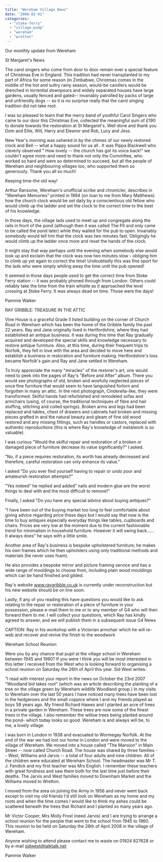 ```yaml
---
title: "Wereham Village News"
date: "2008-02-01"
categories: 
  - "stoke-ferry"
  - "village-pump"
  - "wereham"
  - "wretton"
---
```


Our monthly update from Wereham

St Margaret's News

The carol singers who come from door to door remain ever a special feature of Christmas Eve in England. This tradition had never transplanted to my part of Africa for some reason (in Zimbabwe, Christmas comes in the middle of the hot and sultry rainy season, would-be carollers would be drenched in torrential downpours and widely separated houses have large gardens, usually fenced and gated-- invariably patrolled by packs of large and unfriendly dogs -- so it is no surprise really that the carol singing tradition did not take root.

I was so pleased to learn that the merry band of youthful Carol Singers who came to our door this Christmas Eve, collected the meaningful sum of £190 to donate towards the restoration at St Margaret's. Well done and thank you Dom and Ellie, Will, Harry and Eleanor and Rob, Lucy and Jess.

New Year's morning was ushered in by the chimes of our newly restored clock and Bell -- what a happy sound for us all . It was Pippa Blackwell who cleverly observed " How lovely -- the church has got its voice back!" we couldn't agree more-and need to thank not only the Committee, who worked so hard and were so determined to succeed, but all the people of Wereham and neighbouring villages too, who supported them so generously. Thank you all so much!

Keeping time-the old way!

Arthur Ransome, Wereham's unofficial scribe and chronicler, describes in "Wereham Memories" printed in 1994 (on loan to me from Mary Matthews) how the church clock would be set daily by a conscientious old fellow who would climb up the ladder and set the clock to the correct time to the best of his knowledge.

In those days, the village lads used to meet up and congregate along the rails in front of the pond (although then it was called The Pit and only came to be called the pond later) while they waited for the pub to open. Invariably somebody would tell him that the clock was two minutes fast. Obligingly he would climb up the ladder once more and reset the hands of the clock.

It might stay that way perhaps until the evening when somebody else would look up and exclaim that the clock was now two minutes slow - obliging him to climb up yet again to correct the time! Undoubtedly this was fine sport for the lads who were simply whiling away the time until the pub opened!

It seemed in those days people used to get the correct time from Stoke Ferry station -- it was probably phoned through from London. Others could reliably take the time from the train whistle as it approached the level crossing at Stoke Ferry. It was always dead on time. Those were the days!

Pammie Walker

RAY GRIBBLE: TREASURE IN THE ATTIC

Vine House is a graceful Grade II listed building on the corner of Church Road in Wereham which has been the home of the Gribble family the past 22 years. Ray and Jane originally lived in Hertfordshire, where they had established an antique business. It was during this time that Ray gradually acquired and developed the special skills and knowledge necessary to restore antique furniture. Also, at this time, during their frequent trips to Norfolk, they fell in love with the area and decided to move here and establish a business in restoration and furniture making. Hertfordshire's loss became Norfolk's gain and Ray and Jane settled in Wereham.

To truly appreciate the many "miracles" of the restorer's art, one would need to peek into the pages of Ray's "Before and After" album. There you would see photographs of old, broken and woefully neglected pieces of once fine furniture that would seem to have languished forlorn and forgotten in many an attic. In the next photograph, Cinderella-like, they were transformed. Skilful hands had refurbished and remodeled sofas and armchairs (using, of course, the traditional techniques of fibre and hair stuffing, stitching and coiled springs). Broken arms and legs had been replaced and tables, chest of drawers and cabinets had broken and missing pieces grafted in and the natural beauty and gleam of fine old wood restored and any missing fittings, such as handles or castors, replaced with authentic reproductions (this is where Ray's knowledge of metalwork is so valuable).

I was curious "Would the skilful repair and restoration of a broken or damaged piece of furniture decrease its value significantly?" I asked.

"No, if a piece requires restoration, its worth has already decreased and therefore, careful restoration can only enhance its value."

I asked "Do you ever find yourself having to repair or undo poor and amateurish restoration attempts?"

"Yes indeed" he replied and added" nails and modern glue are the worst things to deal with and the most difficult to remove!"

Finally, I asked "Do you have any special advice about buying antiques?"

"I have been out of the buying market too long to feel comfortable about giving advice regarding price these days but I would say that now is the time to buy antiques especially everyday things like tables, cupboards and chairs. Prices are very low at the moment due to the current fashionable trend for minimalism in household furniture. However it will swing back...... It always does" he says with a little smile.

Another area of Ray's business is bespoke upholstered furniture; he makes his own frames which he then upholsters using only traditional methods and materials (he never uses foam).

He also provides a bespoke mirror and picture framing service and has a wide range of mouldings to choose from, including plain wood mouldings which can be hand finished and gilded.

Ray's website www.raygribble.co.uk is currently under reconstruction but his new website should be on line soon.

Lastly, if any of you reading this have questions you would like to ask relating to the repair or restoration of a piece of furniture in your possession, please e-mail them to me or to any member of G4 who will then forward them to me. I will collect your questions, which Ray has kindly agreed to answer, and we will publish them in a subsequent issue G4 News

CAPTION: Ray in his workshop with a Victorian armchair which he will re-web and recover and revive the finish to the woodwork

Wereham School Reunion

Were you by any chance that pupil at the village school in Wereham between 1945 and 1960? If you were I think you will be most interested in this letter I received from the West who is looking forward to organising a school reunion on Saturday the 26th of April this year. Sid West writes:

"I read with interest your report in the news on October the 23rd 2007 "Woodland bid takes root" (which was an article describing the planting of a tree on the village green by Wereham wildlife Woodland group.) In my visits to Wereham over the last 50 years I have noticed many trees have been lost in the hedgerows and the small coppice where I and my friends played as boys 58 years ago. My friend Richard Hawes and I planted an acre of trees in a private garden in Wereham. These trees are now some of the finest trees in the village. I also remember the willow trees being planted around the pond- which today looks so good. Wereham is and always will be, to me, a lovely village.

I was born in London in 1938 and evacuated to Wormegay Norfolk. At the end of the war we had lost our home in London and were moved to the village of Wereham. We moved into a house called "The Mansion" in Main Street -- now called Church Road. The house was shared by three families -- West, Williams and Jarvis -- a total of four adults and nine children. All of the children were educated at Wereham School. The headmaster was Mr T. J. Fendick and my first teacher was Mrs English. I remember these teachers with great fondness and saw them both for the last time just before their deaths. The Jarvis and West families moved to Downham Market and the Williams moved to Wretton.

I moved from the area on joining the Army in 1956 and never went back except to visit my old friends I'd still look on Wereham as my home and my roots and when the time comes I would like to think my ashes could be scattered beneath the trees that Richard and I planted so many years ago.

Mr Victor Cooper, Mrs Molly Frost (need Jarvis) and I are trying to arrange a school reunion for the people that went to the school from 1945 to 1960. This reunion to be held on Saturday the 26th of April 2008 in the village of Wereham.

Anyone wishing to attend please contact me to waste on 01924 827628 or by e-mail sidwest@talktalk.net

Pammie Walker
